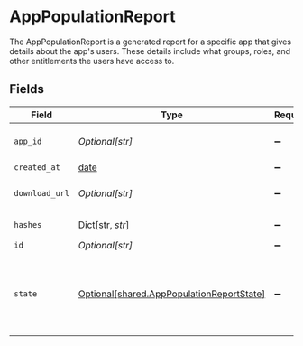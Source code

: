 # AppPopulationReport

The AppPopulationReport is a generated report for a specific app that gives details about the app's users. These details include what groups, roles, and other entitlements the users have access to.


## Fields

| Field                                                                                                                                                                            | Type                                                                                                                                                                             | Required                                                                                                                                                                         | Description                                                                                                                                                                      |
| -------------------------------------------------------------------------------------------------------------------------------------------------------------------------------- | -------------------------------------------------------------------------------------------------------------------------------------------------------------------------------- | -------------------------------------------------------------------------------------------------------------------------------------------------------------------------------- | -------------------------------------------------------------------------------------------------------------------------------------------------------------------------------- |
| `app_id`                                                                                                                                                                         | *Optional[str]*                                                                                                                                                                  | :heavy_minus_sign:                                                                                                                                                               | The appId is the Id of the app which the report is generated for.                                                                                                                |
| `created_at`                                                                                                                                                                     | [date](https://docs.python.org/3/library/datetime.html#date-objects)                                                                                                             | :heavy_minus_sign:                                                                                                                                                               | N/A                                                                                                                                                                              |
| `download_url`                                                                                                                                                                   | *Optional[str]*                                                                                                                                                                  | :heavy_minus_sign:                                                                                                                                                               | The downloadUrl is the url used for downloading the AppPopulationReport.                                                                                                         |
| `hashes`                                                                                                                                                                         | Dict[str, *str*]                                                                                                                                                                 | :heavy_minus_sign:                                                                                                                                                               | The hashes field contains the file hashes of the report.                                                                                                                         |
| `id`                                                                                                                                                                             | *Optional[str]*                                                                                                                                                                  | :heavy_minus_sign:                                                                                                                                                               | The id field.                                                                                                                                                                    |
| `state`                                                                                                                                                                          | [Optional[shared.AppPopulationReportState]](../../models/shared/apppopulationreportstate.md)                                                                                     | :heavy_minus_sign:                                                                                                                                                               | The state field tracks the state of the AppPopulationReport. This state field can be one of REPORT_STATE_PENDING, REPORT_STATE_UNSPECIFIED, REPORT_STATE_OK, REPORT_STATE_ERROR. |